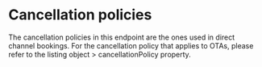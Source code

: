 # Cancellation policies

The cancellation policies in this endpoint are the ones used in direct channel bookings. For the cancellation policy that applies to OTAs, please refer to the listing object > cancellationPolicy property.